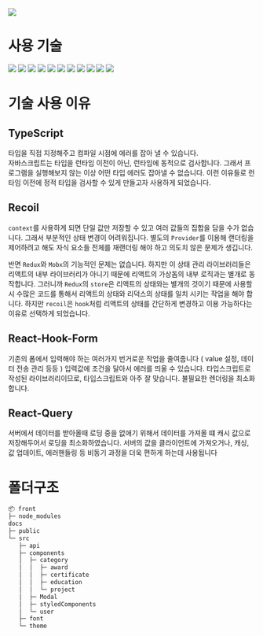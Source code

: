 <img src="http://kdt-ai5-team08.elicecoding.com/assets/image/Logo.svg"/>

#  사용 기술
<div>
  <img src="https://img.shields.io/badge/Typescript-3178C6?style=flat-square&logo=Typescript&logoColor=white"/>
  <img src="https://img.shields.io/badge/React-61DAFB?style=flat-square&logo=React&logoColor=white"/>
  <img src="https://img.shields.io/badge/Recoil-black?style=flat-square&logo=Recoil&logoColor=white"/>
  <img src="https://img.shields.io/badge/ReactQuery-FF4154?style=flat-square&logo=ReactQuery&logoColor=white"/>
  <img src="https://img.shields.io/badge/ReactHookForm-EC5990?style=flat-square&logo=ReactHookForm&logoColor=white"/>
  <img src="https://img.shields.io/badge/Axios-5A29E4?style=flat-square&logo=Axios&logoColor=white"/>
  <img src="https://img.shields.io/badge/styledcomponents-DB7093?style=flat-square&logo=styled-components&logoColor=white"/>
  <img src="https://img.shields.io/badge/HTML-E34F26?style=flat-square&logo=HTML5&logoColor=white"/>
  <img src="https://img.shields.io/badge/CSS-1572B6?style=flat-square&logo=CSS3&logoColor=white"/>
  <img src="https://img.shields.io/badge/Git-F05032?style=flat-square&logo=Git&logoColor=white"/>
  <img src="https://img.shields.io/badge/GitLab-FC6D26?style=flat-square&logo=GitLab&logoColor=white"/>
</div>

# 기술 사용 이유
## TypeScript
타입을 직접 지정해주고 컴파일 시점에 에러를 잡아 낼 수 있습니다.<br>
자바스크립트는 타입을 런타임 이전이 아닌, 런타임에 동적으로 검사합니다.
그래서 프로그램을 실행해보지 않는 이상 어떤 타입 에러도 잡아낼 수 없습니다.
이런 이유들로 런타임 이전에 정적 타입을 검사할 수 있게 만들고자 사용하게 되었습니다.
## Recoil
`context`를 사용하게 되면 단일 값만 저장할 수 있고 여러 값들의 집합을 담을 수가 없습니다.
그래서 부분적인 상태 변경이 어려워집니다. 별도의 `Provider`를 이용해 랜더링을 제어하려고 해도 자식 요소들 전체를 재랜더링 해야 하고 의도치 않은 문제가 생깁니다.

반면 `Redux`와 `Mobx`의 기능적인 문제는 없습니다. 
하지만 이 상태 관리 라이브러리들은 리액트의 내부 라이브러리가 아니기 때문에
리액트의 가상돔의 내부 로직과는 별개로 동작합니다.
그러니까 `Redux`의 `store`은 리액트의 상태와는 별개의 것이기 때문에
사용할 시 수많은 코드를 통해서 리액트의 상태와 리덕스의 상태를 일치 시키는 작업을 해야 합니다. 
하지만 `recoil`은 `hook`처럼 리액트의 상태를 간단하게 변경하고 이용 가능하다는 이유로 선택하게 되었습니다.
## React-Hook-Form
기존의 폼에서 입력해야 하는 여러가지 번거로운 작업을 줄여줍니다
( value 설정, 데이터 전송 관리 등등 )
입력값에 조건을 달아서 에러를 띄울 수 있습니다.
타입스크립트로 작성된 라이브러리이므로, 타입스크립트와 아주 잘 맞습니다.
불필요한 렌더링을 최소화 합니다.
## React-Query
서버에서 데이터를 받아올때 로딩 중을 없애기 위해서 데이터를 가져올 떄 캐시 값으로 저장해두어서 로딩을 최소화하였습니다.
서버의 값을 클라이언트에 가져오거나, 캐싱, 값 업데이트, 에러핸들링 등
비동기 과정을 더욱 편하게 하는데 사용됩니다

# 폴더구조

```bash
📦 front
├─ node_modules
docs
├─ public
└─ src
   ├─ api
   ├─ components
   │  ├─ category
   │  │  ├─ award
   │  │  ├─ certificate
   │  │  ├─ education
   │  │  └─ project
   │  ├─ Modal
   │  ├─ styledComponents
   │  └─ user
   ├─ font
   └─ theme
```
